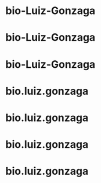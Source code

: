 # bio-Luiz-Gonzaga
# bio-Luiz-Gonzaga
# bio-Luiz-Gonzaga
# bio.luiz.gonzaga
# bio.luiz.gonzaga
# bio.luiz.gonzaga
# bio.luiz.gonzaga
